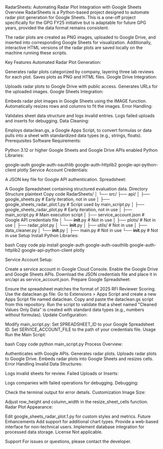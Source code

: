 RadarSheets: Automating Radar Plot Integration with Google Sheets
Overview
RadarSheets is a Python-based project designed to automate radar plot generation for Google Sheets. This is a one-off project specifically for the GPG FY25 initiative but is adaptable for future GPG years, provided the data format remains consistent.

The radar plots are created as PNG images, uploaded to Google Drive, and inserted into corresponding Google Sheets for visualization. Additionally, interactive HTML versions of the radar plots are saved locally on the machine running these scripts.

Key Features
Automated Radar Plot Generation:

Generates radar plots categorized by company, layering three lab reviews for each plot.
Saves plots as PNG and HTML files.
Google Drive Integration:

Uploads radar plots to Google Drive with public access.
Generates URLs for the uploaded images.
Google Sheets Integration:

Embeds radar plot images in Google Sheets using the IMAGE function.
Automatically resizes rows and columns to fit the images.
Error Handling:

Validates sheet data structure and logs invalid entries.
Logs failed uploads and inserts for debugging.
Data Cleaning:

Employs dataclean.gs, a Google Apps Script, to convert formulas or data pulls into a sheet with standardized data types (e.g., strings, floats).
Prerequisites
Software Requirements:

Python 3.12 or higher
Google Sheets and Google Drive APIs enabled
Python Libraries:

google-auth
google-auth-oauthlib
google-auth-httplib2
google-api-python-client
plotly
Service Account Credentials:

A JSON key file for Google API authentication.
Spreadsheet:

A Google Spreadsheet containing structured evaluation data.
Directory Structure
plaintext
Copy code
RadarSheets/
│
└── src/
    ├── api/
    │   ├── google_sheets.py                 # Early iteration, not in use
    │   ├── google_sheets_radar_plot.1.py    # Script used by main_script.py
    │   ├── google_sheets_radar_plot.py      # Early iteration, not in use
    │   ├── main_script.py                   # Main execution script
    │   ├── service_account.json             # Google API credentials file
    │   └── __init__.py                      # Not in use
    │
    ├── plots/                               # Not in use
    │   ├── radar_plot.py
    │   └── __init__.py
    │
    ├── utils/                               # Not in use
    │   ├── data_cleaner.py
    │   └── __init__.py
    │
    ├── main.py                              # Not in use
    └── __init__.py                          # Not in use
Setup
Install Python Libraries:

bash
Copy code
pip install google-auth google-auth-oauthlib google-auth-httplib2 google-api-python-client plotly

Service Account Setup:

Create a service account in Google Cloud Console.
Enable the Google Drive and Google Sheets APIs.
Download the JSON credentials file and place it in src/api as service_account.json.
Prepare Google Spreadsheet:

Ensure the spreadsheet matches the format of 2025 RFI Reviewer Scoring.
Use the dataclean.gs file:
Go to Extensions > Apps Script and create a new Apps Script file named dataclean.
Copy and paste the dataclean.gs script from this repository.
Run the script to validate that a sheet named "Cleaned Values Only Data" is created with standard data types (e.g., numbers without formulas).
Update Configuration:

Modify main_script.py:
Set SPREADSHEET_ID to your Google Spreadsheet ID.
Set SERVICE_ACCOUNT_FILE to the path of your credentials file.
Usage
Run the Main Script:

bash
Copy code
python main_script.py
Process Overview:

Authenticates with Google APIs.
Generates radar plots.
Uploads radar plots to Google Drive.
Embeds radar plots into Google Sheets and resizes cells.
Error Handling
Invalid Data Structures:

Logs invalid sheets for review.
Failed Uploads or Inserts:

Logs companies with failed operations for debugging.
Debugging:

Check the terminal output for error details.
Customization
Image Size:

Adjust row_height and column_width in the resize_sheet_cells function.
Radar Plot Appearance:

Edit google_sheets_radar_plot.1.py for custom styles and metrics.
Future Enhancements
Add support for additional chart types.
Provide a web-based interface for non-technical users.
Implement database integration for processed data storage.
License
Not applicable.

Support
For issues or questions, please contact the developer.

